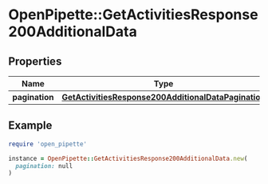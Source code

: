 # OpenPipette::GetActivitiesResponse200AdditionalData

## Properties

| Name | Type | Description | Notes |
| ---- | ---- | ----------- | ----- |
| **pagination** | [**GetActivitiesResponse200AdditionalDataPagination**](GetActivitiesResponse200AdditionalDataPagination.md) |  | [optional] |

## Example

```ruby
require 'open_pipette'

instance = OpenPipette::GetActivitiesResponse200AdditionalData.new(
  pagination: null
)
```

